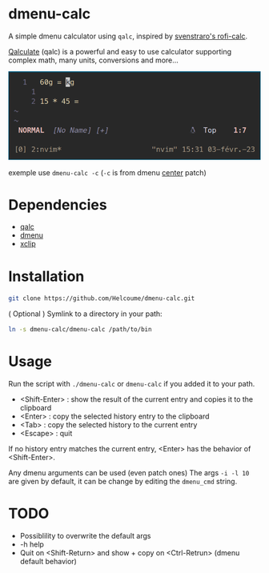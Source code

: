 # dmenu-calc
A simple dmenu calculator using `qalc`, inspired by [svenstraro's rofi-calc](https://github.com/svenstaro/rofi-calc).

[Qalculate](https://qalculate.github.io/) (qalc) is a powerful and easy to use calculator supporting complex math, many units, conversions and more...

![exemple](exemple.gif)

exemple use `dmenu-calc -c` (`-c` is from dmenu [center](https://tools.suckless.org/dmenu/patches/center/) patch) 

# Dependencies

- [qalc](https://github.com/Qalculate/libqalculate)
- [dmenu](https://tools.suckless.org/dmenu/)
- [xclip](https://github.com/astrand/xclip)

# Installation

```bash
git clone https://github.com/Helcoume/dmenu-calc.git
```
( Optional ) Symlink to a directory in your path:
```bash
ln -s dmenu-calc/dmenu-calc /path/to/bin 
```

# Usage

Run the script with `./dmenu-calc` or `dmenu-calc` if you added it to your path.

- \<Shift-Enter\> : show the result of the current entry and copies it to the clipboard
- \<Enter\>       : copy the selected history entry to the clipboard
- \<Tab\>         : copy the selected history to the current entry
- \<Escape\>      : quit 

If no history entry matches the current entry, \<Enter\> has the behavior of \<Shift-Enter\>.

Any dmenu arguments can be used (even patch ones)
The args `-i -l 10` are given by default, it can be change by editing the `dmenu_cmd` string.

# TODO

- Possiblility to overwrite the default args
- -h help
- Quit on \<Shift-Return\> and show + copy on \<Ctrl-Retrun\> (dmenu default behavior)
